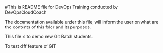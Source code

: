 #This is README file for DevOps Training conducted by DevOpsCloudCoach

The documentation available under this file, will inform the user on what are the contents of this foler and its purposes.

This file is to demo new Git Batch students.

To test diff feature of GIT